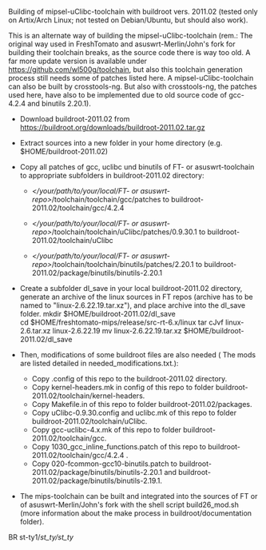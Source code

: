 Building of mipsel-uClibc-toolchain with buildroot vers. 2011.02 (tested only on Artix/Arch Linux; not tested on Debian/Ubuntu, but should also work).

This is an alternate way of building the mipsel-uClibc-toolchain (rem.: The original way used in FreshTomato and asuswrt-Merlin/John's fork for building their toolchain breaks, as the source code there is way too old. A far more update version is available under https://github.com/wl500g/toolchain, but also this toolchain generation process still needs some of  patches listed here. A mipsel-uClibc-toolchain can also be built by crosstools-ng. But also with crosstools-ng, the patches used here, have also to be implemented due to old source code of gcc-4.2.4 and binutils 2.20.1).

- Download buildroot-2011.02 from https://buildroot.org/downloads/buildroot-2011.02.tar.gz

- Extract sources into a new folder in your home directory (e.g. $HOME/buildroot-2011.02)

- Copy all patches of gcc, uclibc und binutils of FT- or asuswrt-toolchain to appropriate subfolders in buildroot-2011.02 directory:

   - *</your/path/to/your/local/FT- or asuswrt-repo>*/toolchain/toolchain/gcc/patches to buildroot-2011.02/toolchain/gcc/4.2.4
	
   - *</your/path/to/your/local/FT- or asuswrt-repo>*/toolchain/toolchain/uClibc/patches/0.9.30.1 to buildroot-2011.02/toolchain/uClibc
	
   - *</your/path/to/your/local/FT- or asuswrt-repo>*/toolchain/toolchain/binutils/patches/2.20.1 to buildroot-2011.02/package/binutils/binutils-2.20.1
   

- Create a subfolder dl_save in your local buildroot-2011.02 directory, generate an archive of the linux sources in FT repos (archive has to be named to "linux-2.6.22.19.tar.xz"),  and place archive into the dl_save folder.
		mkdir $HOME/buildroot-2011.02/dl_save		
		cd $HOME/freshtomato-mips/release/src-rt-6.x/linux
		tar cJvf linux-2.6.tar.xz linux-2.6.22.19
		mv linux-2.6.22.19.tar.xz $HOME/buildroot-2011.02/dl_save

- Then, modifications of some buildroot files are also needed ( The mods are listed detailed in needed_modifications.txt.):
	- Copy .config of this repo to the buildroot-2011.02 directory.
	- Copy kernel-headers.mk in config of this repo to folder buildroot-2011.02/toolchain/kernel-headers.
	- Copy Makefile.in of this repo to folder buildroot-2011.02/packages.
	- Copy uClibc-0.9.30.config and uclibc.mk of this repo to folder buildroot-2011.02/toolchain/uClibc.
	- Copy gcc-uclibc-4.x.mk of this repo to folder buildroot-2011.02/toolchain/gcc. 
	- Copy 1030_gcc_inline_functions.patch of this repo to buildroot-2011.02/toolchain/gcc/4.2.4 .
	- Copy 020-fcommon-gcc10-binutils.patch to buildroot-2011.02/package/binutils/binutils-2.20.1 and buildroot-2011.02/package/binutils/binutils-2.19.1.

- The mips-toolchain can be built and integrated into the sources of FT or of asuswrt-Merlin/John's fork with the shell script build26_mod.sh (more information about the make process in buildroot/documentation folder).

BR st-ty1\/_st_ty\/st_ty_

